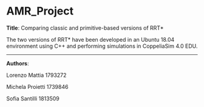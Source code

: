# AMR_Project

**Title**: Comparing classic and primitive-based versions of RRT*

The two versions of RRT* have been developed in an Ubuntu 18.04 environment using C++ and performing simulations in CoppeliaSim 4.0 EDU.

***
**Authors**:

Lorenzo Mattia 1793272

Michela Proietti 1739846

Sofia Santilli 1813509
